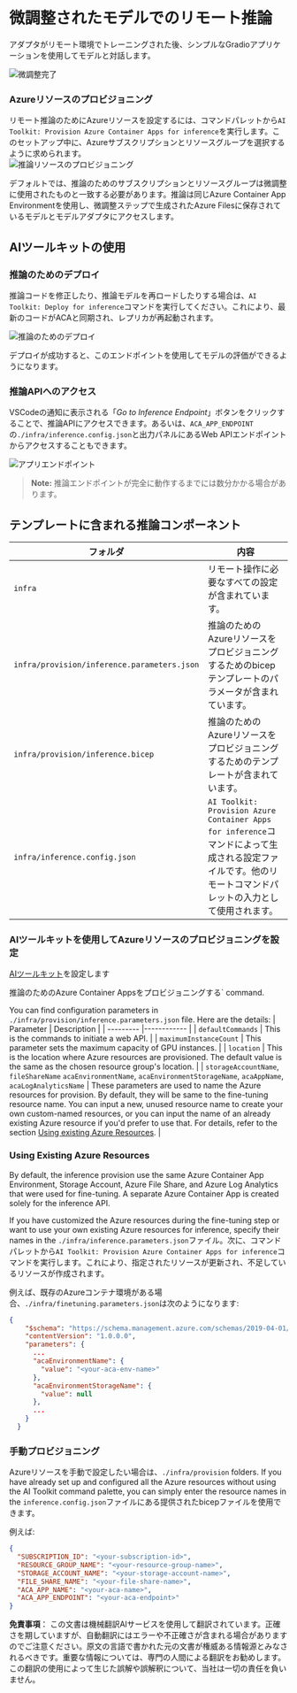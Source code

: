 # 微調整されたモデルでのリモート推論

アダプタがリモート環境でトレーニングされた後、シンプルなGradioアプリケーションを使用してモデルと対話します。

![微調整完了](../../../../translated_images/log-finetuning-res.4b3ee593f24d3096742d09375adade22b217738cab93bc1139f224e5888a1cbf.ja.png)

### Azureリソースのプロビジョニング
リモート推論のためにAzureリソースを設定するには、コマンドパレットから`AI Toolkit: Provision Azure Container Apps for inference`を実行します。このセットアップ中に、Azureサブスクリプションとリソースグループを選択するように求められます。  
![推論リソースのプロビジョニング](../../../../translated_images/command-provision-inference.b294f3ae5764ab45b83246d464ad5329b0de20cf380f75a699b4cc6b5495ca11.ja.png)
   
デフォルトでは、推論のためのサブスクリプションとリソースグループは微調整に使用されたものと一致する必要があります。推論は同じAzure Container App Environmentを使用し、微調整ステップで生成されたAzure Filesに保存されているモデルとモデルアダプタにアクセスします。

## AIツールキットの使用

### 推論のためのデプロイ
推論コードを修正したり、推論モデルを再ロードしたりする場合は、`AI Toolkit: Deploy for inference`コマンドを実行してください。これにより、最新のコードがACAと同期され、レプリカが再起動されます。  

![推論のためのデプロイ](../../../../translated_images/command-deploy.a2c9346bd1b7ac9b9fd49fc5e95871a974fbfd647f6c50331f8daa6e45121225.ja.png)

デプロイが成功すると、このエンドポイントを使用してモデルの評価ができるようになります。

### 推論APIへのアクセス

VSCodeの通知に表示される「*Go to Inference Endpoint*」ボタンをクリックすることで、推論APIにアクセスできます。あるいは、`ACA_APP_ENDPOINT`の`./infra/inference.config.json`と出力パネルにあるWeb APIエンドポイントからアクセスすることもできます。

![アプリエンドポイント](../../../../translated_images/notification-deploy.79f6704239f7d016da3bf72b5c661961c8ddd17147fad195f6282df94d489a86.ja.png)

> **Note:** 推論エンドポイントが完全に動作するまでには数分かかる場合があります。

## テンプレートに含まれる推論コンポーネント

| フォルダ | 内容 |
| ------ |--------- |
| `infra` | リモート操作に必要なすべての設定が含まれています。 |
| `infra/provision/inference.parameters.json` | 推論のためのAzureリソースをプロビジョニングするためのbicepテンプレートのパラメータが含まれています。 |
| `infra/provision/inference.bicep` | 推論のためのAzureリソースをプロビジョニングするためのテンプレートが含まれています。 |
| `infra/inference.config.json` | `AI Toolkit: Provision Azure Container Apps for inference`コマンドによって生成される設定ファイルです。他のリモートコマンドパレットの入力として使用されます。 |

### AIツールキットを使用してAzureリソースのプロビジョニングを設定
[AIツールキット](https://marketplace.visualstudio.com/items?itemName=ms-windows-ai-studio.windows-ai-studio)を設定します

推論のためのAzure Container Appsをプロビジョニングする` command.

You can find configuration parameters in `./infra/provision/inference.parameters.json` file. Here are the details:
| Parameter | Description |
| --------- |------------ |
| `defaultCommands` | This is the commands to initiate a web API. |
| `maximumInstanceCount` | This parameter sets the maximum capacity of GPU instances. |
| `location` | This is the location where Azure resources are provisioned. The default value is the same as the chosen resource group's location. |
| `storageAccountName`, `fileShareName` `acaEnvironmentName`, `acaEnvironmentStorageName`, `acaAppName`,  `acaLogAnalyticsName` | These parameters are used to name the Azure resources for provision. By default, they will be same to the fine-tuning resource name. You can input a new, unused resource name to create your own custom-named resources, or you can input the name of an already existing Azure resource if you'd prefer to use that. For details, refer to the section [Using existing Azure Resources](../../../../md/03.Inference). |

### Using Existing Azure Resources

By default, the inference provision use the same Azure Container App Environment, Storage Account, Azure File Share, and Azure Log Analytics that were used for fine-tuning. A separate Azure Container App is created solely for the inference API. 

If you have customized the Azure resources during the fine-tuning step or want to use your own existing Azure resources for inference, specify their names in the `./infra/inference.parameters.json`ファイル。次に、コマンドパレットから`AI Toolkit: Provision Azure Container Apps for inference`コマンドを実行します。これにより、指定されたリソースが更新され、不足しているリソースが作成されます。

例えば、既存のAzureコンテナ環境がある場合、`./infra/finetuning.parameters.json`は次のようになります:

```json
{
    "$schema": "https://schema.management.azure.com/schemas/2019-04-01/deploymentParameters.json#",
    "contentVersion": "1.0.0.0",
    "parameters": {
      ...
      "acaEnvironmentName": {
        "value": "<your-aca-env-name>"
      },
      "acaEnvironmentStorageName": {
        "value": null
      },
      ...
    }
  }
```

### 手動プロビジョニング
Azureリソースを手動で設定したい場合は、`./infra/provision` folders. If you have already set up and configured all the Azure resources without using the AI Toolkit command palette, you can simply enter the resource names in the `inference.config.json`ファイルにある提供されたbicepファイルを使用できます。

例えば:

```json
{
  "SUBSCRIPTION_ID": "<your-subscription-id>",
  "RESOURCE_GROUP_NAME": "<your-resource-group-name>",
  "STORAGE_ACCOUNT_NAME": "<your-storage-account-name>",
  "FILE_SHARE_NAME": "<your-file-share-name>",
  "ACA_APP_NAME": "<your-aca-name>",
  "ACA_APP_ENDPOINT": "<your-aca-endpoint>"
}
```

**免責事項**：
この文書は機械翻訳AIサービスを使用して翻訳されています。正確さを期していますが、自動翻訳にはエラーや不正確さが含まれる場合がありますのでご注意ください。原文の言語で書かれた元の文書が権威ある情報源とみなされるべきです。重要な情報については、専門の人間による翻訳をお勧めします。この翻訳の使用によって生じた誤解や誤解釈について、当社は一切の責任を負いません。